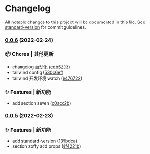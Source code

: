 # Changelog

All notable changes to this project will be documented in this file. See [standard-version](https://github.com/conventional-changelog/standard-version) for commit guidelines.

### [0.0.6](https://github.com/meetqy/ocrazy/compare/v0.0.5...v0.0.6) (2022-02-24)

### 📦 Chores | 其他更新

- changelog 自动化 ([cdb5293](https://github.com/meetqy/ocrazy/commit/cdb52938e0d7830696fae1b49dc4748c2829ce64))
- tailwind config ([530c6ef](https://github.com/meetqy/ocrazy/commit/530c6ef52dcbaa4eadc7dbf7c023ddc563cddc3c))
- tailwind 开发环境 watch ([6476722](https://github.com/meetqy/ocrazy/commit/6476722daa1c8459bc2308c8f620ab2736fbea5f))

### ✨ Features | 新功能

- add section seven ([c0acc2b](https://github.com/meetqy/ocrazy/commit/c0acc2bbef9e3949a315d8636d5654ad6baa6388))

### [0.0.5](https://github.com/meetqy/ocrazy/compare/v0.0.3...v0.0.5) (2022-02-23)

### ✨ Features | 新功能

- add standard-version ([135bdca](https://github.com/meetqy/ocrazy/commit/135bdca34ba4a60cf9f27bf7eac944d9bd93e36b))
- section zoffy add props ([8f4221b](https://github.com/meetqy/ocrazy/commit/8f4221b74091462178907aef15759fbede083dbb))
